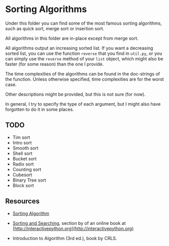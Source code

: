 # Sorting Algorithms

Under this folder you can find some of the most famous sorting algorithms, such as quick sort, merge sort or insertion sort.

All algorithms in this folder are in-place except from merge sort.

All algorithms output an increasing sorted list.
If you want a decreasing sorted list, you can use the function `reverse` that you find in `util.py`, or you can simply use the `reverse` method of your `list` object, which might also be faster (for some reason) than the one I provide.

The time complexities of the algorithms can be found in the doc-strings of the function. Unless otherwise specified, time complexities are for the worst case.

Other descriptions might be provided, but this is not sure (for now).

In general, I try to specify the type of each argument,
but I might also have forgotten to do it in some places.


## TODO

- Tim sort
- Intro sort
- Smooth sort
- Shell sort
- Bucket sort
- Radix sort
- Counting sort
- Cubesort
- Binary Tree sort
- Block sort

## Resources
- [Sorting Algorithm](https://en.wikipedia.org/wiki/Sorting_algorithm) 

- [Sorting and Searching](http://interactivepython.org/runestone/static/pythonds/index.html#sorting-and-searching), section by of an online book at [http://interactivepython.org](http://interactivepython.org)
- Introduction to Algorithm (3rd ed.), book by CRLS.
